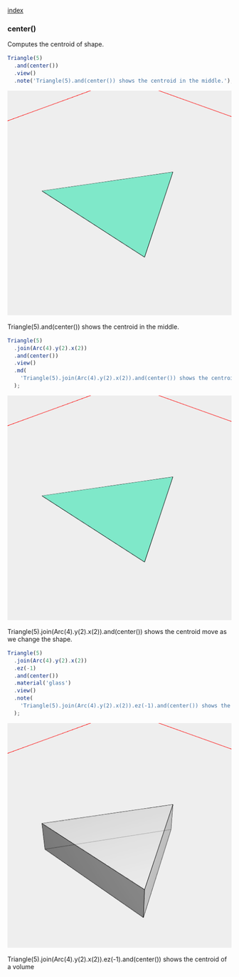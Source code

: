 [index](../../nb/api/index.md)
### center()
Computes the centroid of shape.

```JavaScript
Triangle(5)
  .and(center())
  .view()
  .note('Triangle(5).and(center()) shows the centroid in the middle.');
```

![Image](center.md.$2.png)

Triangle(5).and(center()) shows the centroid in the middle.

```JavaScript
Triangle(5)
  .join(Arc(4).y(2).x(2))
  .and(center())
  .view()
  .md(
    'Triangle(5).join(Arc(4).y(2).x(2)).and(center()) shows the centroid move as we change the shape.'
  );
```

![Image](center.md.$3.png)

Triangle(5).join(Arc(4).y(2).x(2)).and(center()) shows the centroid move as we change the shape.

```JavaScript
Triangle(5)
  .join(Arc(4).y(2).x(2))
  .ez(-1)
  .and(center())
  .material('glass')
  .view()
  .note(
    'Triangle(5).join(Arc(4).y(2).x(2)).ez(-1).and(center()) shows the centroid of a volume'
  );
```

![Image](center.md.$4.png)

Triangle(5).join(Arc(4).y(2).x(2)).ez(-1).and(center()) shows the centroid of a volume
